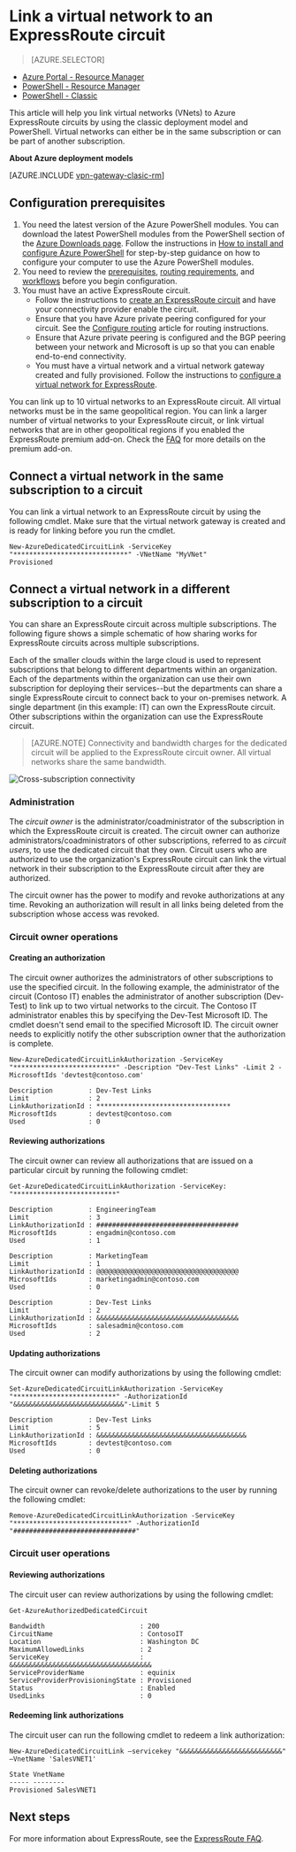 <properties
   pageTitle="Link a virtual network to an ExpressRoute circuit by using the classic deployment model and PowerShell | Microsoft Azure"
   description="This document provides an overview of how to link virtual networks (VNets) to ExpressRoute circuits by using the classic deployment model and PowerShell."
   services="expressroute"
   documentationCenter="na"
   authors="ganesr"
   manager="carmonm"
   editor=""
   tags="azure-service-management"/>
<tags
   ms.service="expressroute"
   ms.devlang="na"
   ms.topic="article"
   ms.tgt_pltfrm="na"
   ms.workload="infrastructure-services"
   ms.date="07/19/2016"
   ms.author="ganesr" />

# Link a virtual network to an ExpressRoute circuit

> [AZURE.SELECTOR]
- [Azure Portal - Resource Manager](expressroute-howto-linkvnet-portal-resource-manager.md)
- [PowerShell - Resource Manager](expressroute-howto-linkvnet-arm.md)
- [PowerShell - Classic](expressroute-howto-linkvnet-classic.md)



This article will help you link virtual networks (VNets) to Azure ExpressRoute circuits by using the classic deployment model and PowerShell. Virtual networks can either be in the same subscription or can be part of another subscription.

**About Azure deployment models**

[AZURE.INCLUDE [vpn-gateway-clasic-rm](../../includes/vpn-gateway-classic-rm-include.md)]

## Configuration prerequisites

1. You need the latest version of the Azure PowerShell modules. You can download the latest PowerShell modules from the PowerShell section of the [Azure Downloads page](https://azure.microsoft.com/downloads/). Follow the instructions in [How to install and configure Azure PowerShell](../powershell-install-configure.md) for step-by-step guidance on how to configure your computer to use the Azure PowerShell modules.
2. You need to review the [prerequisites](expressroute-prerequisites.md), [routing requirements](expressroute-routing.md), and [workflows](expressroute-workflows.md) before you begin configuration.
3. You must have an active ExpressRoute circuit.
	- Follow the instructions to [create an ExpressRoute circuit](expressroute-howto-circuit-classic.md) and have your connectivity provider enable the circuit.
	- Ensure that you have Azure private peering configured for your circuit. See the [Configure routing](expressroute-howto-routing-classic.md) article for routing instructions.
	- Ensure that Azure private peering is configured and the BGP peering between your network and Microsoft is up so that you can enable end-to-end connectivity.
    - You must have a virtual network and a virtual network gateway created and fully provisioned. Follow the instructions to [configure a virtual network for ExpressRoute](expressroute-howto-vnet-portal-classic.md).

You can link up to 10 virtual networks to an ExpressRoute circuit. All virtual networks must be in the same geopolitical region. You can link a larger number of virtual networks to your ExpressRoute circuit, or link virtual networks that are in other geopolitical regions if you enabled the ExpressRoute premium add-on. Check the [FAQ](expressroute-faqs.md) for more details on the premium add-on.

## Connect a virtual network in the same subscription to a circuit

You can link a virtual network to an ExpressRoute circuit by using the following cmdlet. Make sure that the virtual network gateway is created and is ready for linking before you run the cmdlet.

	New-AzureDedicatedCircuitLink -ServiceKey "*****************************" -VNetName "MyVNet"
	Provisioned

## Connect a virtual network in a different subscription to a circuit

You can share an ExpressRoute circuit across multiple subscriptions. The following figure shows a simple schematic of how sharing works for ExpressRoute circuits across multiple subscriptions.

Each of the smaller clouds within the large cloud is used to represent subscriptions that belong to different departments within an organization. Each of the departments within the organization can use their own subscription for deploying their services--but the departments can share a single ExpressRoute circuit to connect back to your on-premises network. A single department (in this example: IT) can own the ExpressRoute circuit. Other subscriptions within the organization can use the ExpressRoute circuit.

>[AZURE.NOTE] Connectivity and bandwidth charges for the dedicated circuit will be applied to the ExpressRoute circuit owner. All virtual networks share the same bandwidth.

![Cross-subscription connectivity](./media/expressroute-howto-linkvnet-classic/cross-subscription.png)

### Administration

The *circuit owner* is the administrator/coadministrator of the subscription in which the ExpressRoute circuit is created. The circuit owner can authorize administrators/coadministrators of other subscriptions, referred to as *circuit users*, to use the dedicated circuit that they own. Circuit users who are authorized to use the organization's ExpressRoute circuit can link the virtual network in their subscription to the ExpressRoute circuit after they are authorized.

The circuit owner has the power to modify and revoke authorizations at any time. Revoking an authorization will result in all links being deleted from the subscription whose access was revoked.

### Circuit owner operations

#### Creating an authorization

The circuit owner authorizes the administrators of other subscriptions to use the specified circuit. In the following example, the administrator of the circuit (Contoso IT) enables the administrator of another subscription (Dev-Test) to link up to two virtual networks to the circuit. The Contoso IT administrator enables this by specifying the Dev-Test Microsoft ID. The cmdlet doesn't send email to the specified Microsoft ID. The circuit owner needs to explicitly notify the other subscription owner that the authorization is complete.

	New-AzureDedicatedCircuitLinkAuthorization -ServiceKey "**************************" -Description "Dev-Test Links" -Limit 2 -MicrosoftIds 'devtest@contoso.com'

	Description         : Dev-Test Links
	Limit               : 2
	LinkAuthorizationId : **********************************
	MicrosoftIds        : devtest@contoso.com
	Used                : 0

#### Reviewing authorizations

The circuit owner can review all authorizations that are issued on a particular circuit by running the following cmdlet:

	Get-AzureDedicatedCircuitLinkAuthorization -ServiceKey: "**************************"

	Description         : EngineeringTeam
	Limit               : 3
	LinkAuthorizationId : ####################################
	MicrosoftIds        : engadmin@contoso.com
	Used                : 1

	Description         : MarketingTeam
	Limit               : 1
	LinkAuthorizationId : @@@@@@@@@@@@@@@@@@@@@@@@@@@@@@@@@@@@
	MicrosoftIds        : marketingadmin@contoso.com
	Used                : 0

	Description         : Dev-Test Links
	Limit               : 2
	LinkAuthorizationId : &&&&&&&&&&&&&&&&&&&&&&&&&&&&&&&&&&&&
	MicrosoftIds        : salesadmin@contoso.com
	Used                : 2


#### Updating authorizations

The circuit owner can modify authorizations by using the following cmdlet:

	Set-AzureDedicatedCircuitLinkAuthorization -ServiceKey "**************************" -AuthorizationId "&&&&&&&&&&&&&&&&&&&&&&&&&&&&"-Limit 5

	Description         : Dev-Test Links
	Limit               : 5
	LinkAuthorizationId : &&&&&&&&&&&&&&&&&&&&&&&&&&&&&&&&&&&&&&
	MicrosoftIds        : devtest@contoso.com
	Used                : 0


#### Deleting authorizations

The circuit owner can revoke/delete authorizations to the user by running the following cmdlet:

	Remove-AzureDedicatedCircuitLinkAuthorization -ServiceKey "*****************************" -AuthorizationId "###############################"


### Circuit user operations

#### Reviewing authorizations

The circuit user can review authorizations by using the following cmdlet:

	Get-AzureAuthorizedDedicatedCircuit

	Bandwidth                        : 200
	CircuitName                      : ContosoIT
	Location                         : Washington DC
	MaximumAllowedLinks              : 2
	ServiceKey                       : &&&&&&&&&&&&&&&&&&&&&&&&&&&&&&&&&&&&
	ServiceProviderName              : equinix
	ServiceProviderProvisioningState : Provisioned
	Status                           : Enabled
	UsedLinks                        : 0

#### Redeeming link authorizations

The circuit user can run the following cmdlet to redeem a link authorization:

	New-AzureDedicatedCircuitLink –servicekey "&&&&&&&&&&&&&&&&&&&&&&&&&&" –VnetName 'SalesVNET1'

	State VnetName
	----- --------
	Provisioned SalesVNET1

## Next steps

For more information about ExpressRoute, see the [ExpressRoute FAQ](expressroute-faqs.md).
